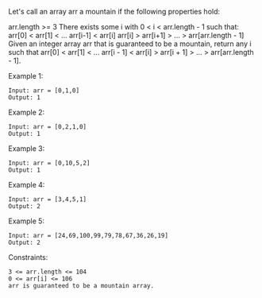 Let's call an array arr a mountain if the following properties hold:

arr.length >= 3
There exists some i with 0 < i < arr.length - 1 such that:
arr[0] < arr[1] < ... arr[i-1] < arr[i]
arr[i] > arr[i+1] > ... > arr[arr.length - 1]
Given an integer array arr that is guaranteed to be a mountain, return any i such that arr[0] < arr[1] < ... arr[i - 1] < arr[i] > arr[i + 1] > ... > arr[arr.length - 1].

 

Example 1:
```
Input: arr = [0,1,0]
Output: 1
```
Example 2:
```
Input: arr = [0,2,1,0]
Output: 1
```
Example 3:
```
Input: arr = [0,10,5,2]
Output: 1
```
Example 4:
```
Input: arr = [3,4,5,1]
Output: 2
```
Example 5:
```
Input: arr = [24,69,100,99,79,78,67,36,26,19]
Output: 2
```

Constraints:
```
3 <= arr.length <= 104
0 <= arr[i] <= 106
arr is guaranteed to be a mountain array.
```